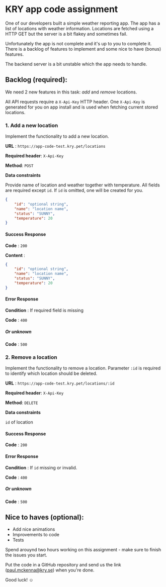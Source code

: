 # KRY app code assignment
One of our developers built a simple weather reporting app. The app has a list of locations with weather information. Locations are fetched using a HTTP GET but the server is a bit flakey and sometimes fail. 

Unfortunately the app is not complete and it's up to you to complete it. There is a backlog of features to implement and some nice to have (bonus) features. 

The backend server is a bit unstable which the app needs to handle.

## Backlog (required):

We need 2 new features in this task: *add* and *remove* locations.

All API requests require a `X-Api-Key` HTTP header. One `X-Api-Key` is generated for you on app install and is used when fetching current stored locations.

### 1. Add a new location 

Implement the functionality to add a new location. 

**URL** : `https://app-code-test.kry.pet/locations`

**Required header**: `X-Api-Key`

**Method**: `POST`

**Data constraints**

Provide name of location and weather together with temperature. All fields are required except `id`. If `id` is omitted, one will be created for you.

```json
{
    "id": "optional string",
    "name": "location name",
    "status": "SUNNY",
    "temperature": 20
}
```

#### Success Response

**Code** : `200`

**Content** : 
```json
{
    "id": "optional string",
    "name": "location name",
    "status": "SUNNY",
    "temperature": 20
}
```

#### Error Response

**Condition** : If required field is missing

**Code** : `400`

##### Or unknown

**Code** : `500`

### 2. Remove a location 

Implement the functionality to remove a location. Parameter `:id` is required to identify which location should be deleted.

**URL** : `https://app-code-test.kry.pet/locations/:id`

**Required header**: `X-Api-Key`

**Method**: `DELETE`

**Data constraints**

`id` of location

#### Success Response

**Code** : `200`

#### Error Response

**Condition** : If `id` missing or invalid.

**Code** : `400`

##### Or unknown

**Code** : `500`

## Nice to haves (optional):

- Add nice animations
- Improvements to code
- Tests

Spend arouynd two hours working on this assignment - make sure to finish the issues you start.

Put the code in a GitHub repository and send us the link (paul.mckenna@kry.se) when you're done. 

Good luck! ☺️
